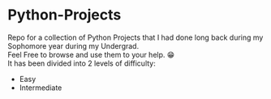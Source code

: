 # Python-Projects
Repo for a collection of Python Projects that I had done long back during my Sophomore year during my Undergrad.\
Feel Free to browse and use them to your help. 😁\
It has been divided into 2 levels of difficulty:
- Easy 
- Intermediate

